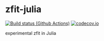 # zfit-julia

[![Build status (Github Actions)](https://github.com/jonas-eschle/zfit.jl/workflows/CI/badge.svg)](https://github.com/sylvaticus/MyAwesomePackage.jl/actions)
[![codecov.io](http://codecov.io/github/jonas-eschle/zfit.jl/coverage.svg?branch=main)](http://codecov.io/github/sylvaticus/MyAwesomePackage.jl?branch=main)

experimental zfit in Julia
